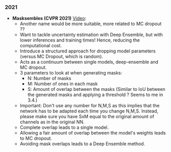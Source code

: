 
### 2021
 - **Masksembles (CVPR 2021)** [Video](https://www.youtube.com/watch?v=YWKVdn3kLp0):
   - Another name would be more suitable, more related to MC dropout ??
   - Want to tackle uncertainty estimation with Deep Ensemble, but with lower inferences and training times! Hence, reducing the computational cost.
   - Introduce a structured approach for dropping model parameters (versus MC Dropout, which is random).
   - Acts as a continuum between single models, deep-ensemble and MC dropout.
   - 3 parameters to look at when generating masks:
     - N: Number of masks
     - M: Number of ones in each mask
     - S: Amount of overlap between the masks (Similar to IoU between the generated masks and applying a threshold ? Seems to me in 3.4.)
   - Important: Don't use any number for N,M,S as this implies that the network has to be adapted each time you change N,M,S. Instead, please make sure you have SxM equal to the original amount of channels as in the original NN.
   - Complete overlap leads to a single model.
   - Allowing a fair amount of overlap between the model's weights leads to MC dropout.
   - Avoiding mask overlaps leads to a Deep Ensemble method.
